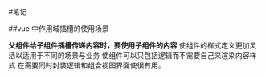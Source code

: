 #笔记

##vue 中作用域插槽的使用场景

**父组件给子组件插槽传递内容时，要使用子组件的内容**
使组件的样式定义更加灵活以适用于不同的场景与业务
使组件可以只包括逻辑而不需要自己来渲染内容样式
在需要同时封装逻辑和组合视图界面使很有用。
